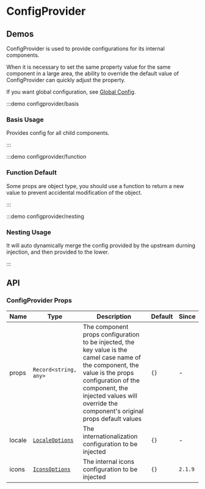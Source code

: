 # ConfigProvider

## Demos

ConfigProvider is used to provide configurations for its internal components.

When it is necessary to set the same property value for the same component in a large area, the ability to override the default value of ConfigProvider can quickly adjust the property.

If you want global configuration, see [Global Config](/zh-CN/guides/global).

:::demo configprovider/basis

### Basis Usage

Provides config for all child components.

:::

:::demo configprovider/function

### Function Default

Some props are object type, you should use a function to return a new value to prevent accidental modification of the object.

:::

:::demo configprovider/nesting

### Nesting Usage

It will auto dynamically merge the config provided by the upstream durning injection, and then provided to the lower.

:::

## API

### ConfigProvider Props

| Name   | Type                                                                                                    | Description                                                                                                                                                                                                                                     | Default | Since   |
| ------ | ------------------------------------------------------------------------------------------------------- | ----------------------------------------------------------------------------------------------------------------------------------------------------------------------------------------------------------------------------------------------- | ------- | ------- |
| props  | `Record<string, any>`                                                                                   | The component props configuration to be injected, the key value is the camel case name of the component, the value is the props configuration of the component, the injected values will override the component's original props default values | `{}`    | -       |
| locale | [`LocaleOptions`](https://github.com/vexip-ui/vexip-ui/blob/main/common/config/src/locale/helper.ts#L5) | The internationalization configuration to be injected                                                                                                                                                                                           | `{}`    | -       |
| icons  | [`IconsOptions`](https://github.com/vexip-ui/vexip-ui/blob/main/common/config/src/icons.ts#L88)         | The internal icons configuration to be injected                                                                                                                                                                                                 | `{}`    | `2.1.9` |
